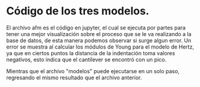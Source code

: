 # Código de los tres modelos.
El archivo afm es el código en jupyter, el cual se ejecuta por partes para tener una mejor visualización sobre el proceso que se le va realizando a la base de datos, de esta manera podemos observar si surge algun error.
Un error se muestra al calcular los módulos de Young para el modelo de Hertz, ya que en ciertos puntos la distancia de la indentación toma valores negativos, esto indica que el cantilever se encontró con un pico.

Mientras que el archivo "modelos" puede ejecutarse en un solo paso, regresando el mismo resultado que el archivo anterior.
